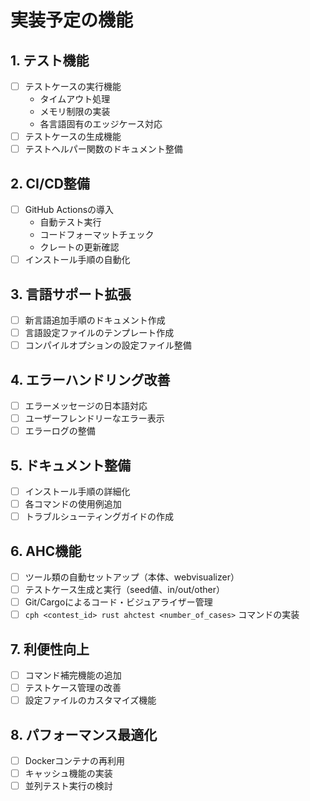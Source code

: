 # 実装予定の機能

## 1. テスト機能
- [ ] テストケースの実行機能
  - タイムアウト処理
  - メモリ制限の実装
  - 各言語固有のエッジケース対応
- [ ] テストケースの生成機能
- [ ] テストヘルパー関数のドキュメント整備

## 2. CI/CD整備
- [ ] GitHub Actionsの導入
  - 自動テスト実行
  - コードフォーマットチェック
  - クレートの更新確認
- [ ] インストール手順の自動化

## 3. 言語サポート拡張
- [ ] 新言語追加手順のドキュメント作成
- [ ] 言語設定ファイルのテンプレート作成
- [ ] コンパイルオプションの設定ファイル整備

## 4. エラーハンドリング改善
- [ ] エラーメッセージの日本語対応
- [ ] ユーザーフレンドリーなエラー表示
- [ ] エラーログの整備

## 5. ドキュメント整備
- [ ] インストール手順の詳細化
- [ ] 各コマンドの使用例追加
- [ ] トラブルシューティングガイドの作成

## 6. AHC機能
- [ ] ツール類の自動セットアップ（本体、webvisualizer）
- [ ] テストケース生成と実行（seed値、in/out/other）
- [ ] Git/Cargoによるコード・ビジュアライザー管理
- [ ] `cph <contest_id> rust ahctest <number_of_cases>` コマンドの実装

## 7. 利便性向上
- [ ] コマンド補完機能の追加
- [ ] テストケース管理の改善
- [ ] 設定ファイルのカスタマイズ機能

## 8. パフォーマンス最適化
- [ ] Dockerコンテナの再利用
- [ ] キャッシュ機能の実装
- [ ] 並列テスト実行の検討